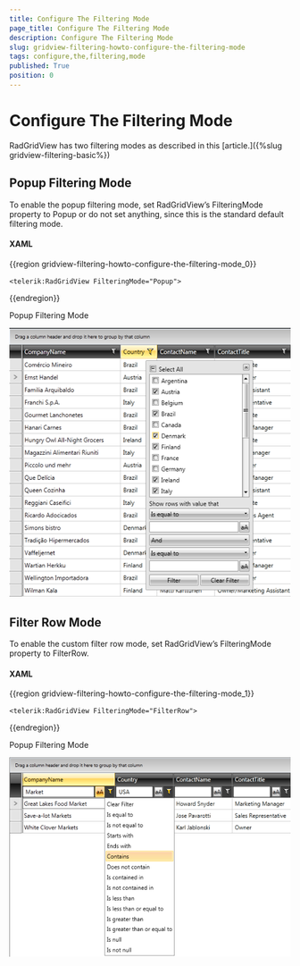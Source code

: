 ```yaml
---
title: Configure The Filtering Mode
page_title: Configure The Filtering Mode
description: Configure The Filtering Mode
slug: gridview-filtering-howto-configure-the-filtering-mode
tags: configure,the,filtering,mode
published: True
position: 0
---
```


# Configure The Filtering Mode


RadGridView has two filtering modes as described in this [article.]({%slug gridview-filtering-basic%})

## Popup Filtering Mode

To enable the popup filtering mode, set RadGridView’s FilteringMode property to Popup or do not set anything, since this is the standard default filtering mode.

#### __XAML__

{{region gridview-filtering-howto-configure-the-filtering-mode_0}}

	<telerik:RadGridView FilteringMode="Popup">
{{endregion}}

Popup Filtering Mode

![](images/gridview_filtering_basic_01.png)

## Filter Row Mode

To enable the custom filter row mode, set RadGridView’s FilteringMode property to FilterRow.

#### __XAML__

{{region gridview-filtering-howto-configure-the-filtering-mode_1}}

	<telerik:RadGridView FilteringMode="FilterRow">
{{endregion}}


Popup Filtering Mode

![](images/gridview_filtering_basic_02.png)

